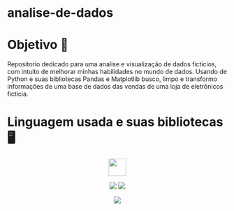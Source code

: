 # analise-de-dados

# Objetivo 🎯
Repositorio dedicado para uma analise e visualização de dados ficticios, com intuito de melhorar minhas habilidades no mundo de dados.
Usando de Python e suas bibliotecas Pandas e Matplotlib busco, limpo e transformo informações de uma base de dados das vendas de uma
loja de eletrônicos fictícia.



# Linguagem usada e suas bibliotecas 🖥️
<p align="center">
  <img loading="lazy" src="https://cdn.jsdelivr.net/gh/devicons/devicon@latest/icons/python/python-original.svg" width="40" height="40"/>
</p>
<p align="center">
  <img src="https://cdn.jsdelivr.net/gh/devicons/devicon@latest/icons/pandas/pandas-original.svg" /> <img src="https://cdn.jsdelivr.net/gh/devicons/devicon@latest/icons/matplotlib/matplotlib-plain-wordmark.svg" />
</p>

<p align="center">
<img loading="lazy" src="http://img.shields.io/static/v1?label=STATUS&message=EM%20DESENVOLVIMENTO&color=GREEN&style=for-the-badge"/>
</p>
